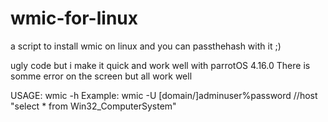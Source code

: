 # wmic-for-linux
a script to install wmic on linux and you can passthehash with it ;)

ugly code but i make it quick and work well with parrotOS 4.16.0
There is somme error on the screen but all work well

USAGE: wmic -h
        Example: wmic -U [domain/]adminuser%password //host "select * from Win32_ComputerSystem"


